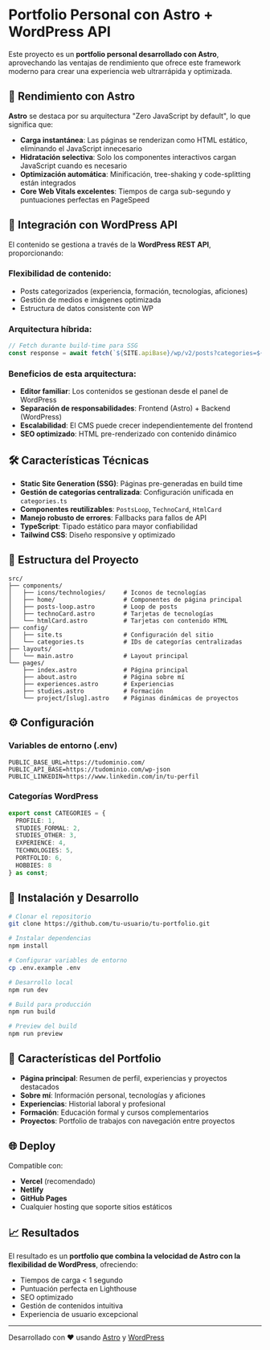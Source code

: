 # Portfolio Personal con Astro + WordPress API

Este proyecto es un **portfolio personal desarrollado con Astro**, aprovechando las ventajas de rendimiento que ofrece este framework moderno para crear una experiencia web ultrarrápida y optimizada.

## 🚀 Rendimiento con Astro

**Astro** se destaca por su arquitectura "Zero JavaScript by default", lo que significa que:

- **Carga instantánea**: Las páginas se renderizan como HTML estático, eliminando el JavaScript innecesario
- **Hidratación selectiva**: Solo los componentes interactivos cargan JavaScript cuando es necesario
- **Optimización automática**: Minificación, tree-shaking y code-splitting están integrados
- **Core Web Vitals excelentes**: Tiempos de carga sub-segundo y puntuaciones perfectas en PageSpeed

## 📡 Integración con WordPress API

El contenido se gestiona a través de la **WordPress REST API**, proporcionando:

### Flexibilidad de contenido:
- Posts categorizados (experiencia, formación, tecnologías, aficiones)
- Gestión de medios e imágenes optimizada
- Estructura de datos consistente con WP

### Arquitectura híbrida:
```typescript
// Fetch durante build-time para SSG
const response = await fetch(`${SITE.apiBase}/wp/v2/posts?categories=${CATEGORIES.PROFILE}`);
```
### Beneficios de esta arquitectura:
- **Editor familiar**: Los contenidos se gestionan desde el panel de WordPress
- **Separación de responsabilidades**: Frontend (Astro) + Backend (WordPress)
- **Escalabilidad**: El CMS puede crecer independientemente del frontend
- **SEO optimizado**: HTML pre-renderizado con contenido dinámico

## 🛠 Características Técnicas

- **Static Site Generation (SSG)**: Páginas pre-generadas en build time
- **Gestión de categorías centralizada**: Configuración unificada en `categories.ts`
- **Componentes reutilizables**: `PostsLoop`, `TechnoCard`, `HtmlCard`
- **Manejo robusto de errores**: Fallbacks para fallos de API
- **TypeScript**: Tipado estático para mayor confiabilidad
- **Tailwind CSS**: Diseño responsive y optimizado

## 📁 Estructura del Proyecto

```
src/
├── components/
│   ├── icons/technologies/     # Iconos de tecnologías
│   ├── home/                   # Componentes de página principal
│   ├── posts-loop.astro        # Loop de posts
│   ├── technoCard.astro        # Tarjetas de tecnologías
│   └── htmlCard.astro          # Tarjetas con contenido HTML
├── config/
│   ├── site.ts                 # Configuración del sitio
│   └── categories.ts           # IDs de categorías centralizadas
├── layouts/
│   └── main.astro              # Layout principal
└── pages/
    ├── index.astro             # Página principal
    ├── about.astro             # Página sobre mí
    ├── experiences.astro       # Experiencias
    ├── studies.astro           # Formación
    └── project/[slug].astro    # Páginas dinámicas de proyectos
```

## ⚙️ Configuración

### Variables de entorno (.env)
```env
PUBLIC_BASE_URL=https://tudominio.com/
PUBLIC_API_BASE=https://tudominio.com/wp-json
PUBLIC_LINKEDIN=https://www.linkedin.com/in/tu-perfil
```

### Categorías WordPress
```typescript
export const CATEGORIES = {
  PROFILE: 1,
  STUDIES_FORMAL: 2,
  STUDIES_OTHER: 3,
  EXPERIENCE: 4,
  TECHNOLOGIES: 5,
  PORTFOLIO: 6,
  HOBBIES: 8
} as const;
```

## 🚀 Instalación y Desarrollo

```bash
# Clonar el repositorio
git clone https://github.com/tu-usuario/tu-portfolio.git

# Instalar dependencias
npm install

# Configurar variables de entorno
cp .env.example .env

# Desarrollo local
npm run dev

# Build para producción
npm run build

# Preview del build
npm run preview
```

## 📱 Características del Portfolio

- **Página principal**: Resumen de perfil, experiencias y proyectos destacados
- **Sobre mí**: Información personal, tecnologías y aficiones
- **Experiencias**: Historial laboral y profesional
- **Formación**: Educación formal y cursos complementarios
- **Proyectos**: Portfolio de trabajos con navegación entre proyectos

## 🌐 Deploy

Compatible con:
- **Vercel** (recomendado)
- **Netlify**
- **GitHub Pages**
- Cualquier hosting que soporte sitios estáticos

## 📈 Resultados

El resultado es un **portfolio que combina la velocidad de Astro con la flexibilidad de WordPress**, ofreciendo:
- Tiempos de carga < 1 segundo
- Puntuación perfecta en Lighthouse
- SEO optimizado
- Gestión de contenidos intuitiva
- Experiencia de usuario excepcional

---

Desarrollado con ❤️ usando [Astro](https://astro.build) y [WordPress](https://wordpress.org)